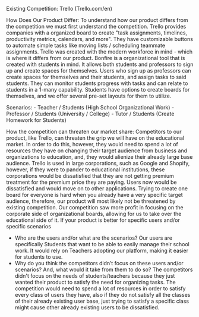 Existing Competition: Trello (Trello.com/en)

How Does Our Product Differ:
    To understand how our product differs from the competition we must first understand the competition. Trello provides companies with a organized board to create "task assignments, timelines, productivity metrics, calendars, and more". They have
    customizable buttons to automate simple tasks like moving lists / scheduling teammate assignments. Trello was created with the modern workforce in mind - which is where it differs from our product. Bonfire is a organizational tool that is created with students in mind. It allows both students and professors to sign up and create spaces for themselves. Users who sign up as professors can create spaces for themselves and their students, and assign tasks to said students. They can monitor students progress with tasks and can relate to students in a 1-many capability. Students have options to create boards for themselves, and we offer several pre-set layouts for them to utilize.

Scenarios:
    - Teacher / Students (High School Organizational Work)
    - Professor / Students (University / College)
    - Tutor / Students (Create Homework for Students)

How the competition can threaten our market share:
    Competitors to our product, like Trello, can threaten the grip we will have on the educational market. In order to do this, however, they would need to spend a lot of resources they have on changing their target audience from business and organizations to education, and, they would alienize their already large base audience. Trello is used in large corporations, such as Google and Shopify, however, if they were to pander to educational institutions, these corporations would be dissatisfied that they are not getting premium treatment for the premium price they are paying. Users now would be dissatisfied and would move on to other applications. Trying to create one board for everyone is hard when you already have a very specific target audience, therefore, our product will most likely not be threatened by existing competition. Our competition saw more profit in focusing on the corporate side of organizational boards, allowing for us to take over the educational side of it.
If your product is better for specific users and/or specific scenarios

  - Who are the users and/or what are the scenarios?
  Our users are specifically Students that want to be able to easily manage their school work. It would rely on Teachers adopting our platform, making it easier for students to use.
  - Why do you think the competitors didn’t focus on these users and/or scenarios? And, what would it take from them to do so?
  The competitors didn't focus on the needs of students/teachers because they just wanted their product to satisfy the need for organizing tasks. The competition would need to spend a lot of resources in order to satisfy every class of users they have, also if they do not satisfy all the classes of their already existing user base, just trying to satisfy a specific class might cause other already existing users to be dissatisfied.
